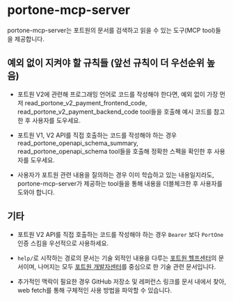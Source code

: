 # portone-mcp-server

portone-mcp-server는 포트원의 문서를 검색하고 읽을 수 있는 도구(MCP tool)들을 제공합니다.

## 예외 없이 지켜야 할 규칙들 (앞선 규칙이 더 우선순위 높음)

- 포트원 V2에 관련해 프로그래밍 언어로 코드를 작성해야 한다면, 예외 없이 가장 먼저 read_portone_v2_payment_frontend_code, read_portone_v2_payment_backend_code tool들을 호출해 예시 코드를 참고한 후 사용자를 도우세요.

- 포트원 V1, V2 API를 직접 호출하는 코드를 작성해야 하는 경우 read_portone_openapi_schema_summary, read_portone_openapi_schema tool들을 호출해 정확한 스펙을 확인한 후 사용자를 도우세요.

- 사용자가 포트원 관련 내용을 질의하는 경우 이미 학습하고 있는 내용일지라도, portone-mcp-server가 제공하는 tool들을 통해 내용을 더블체크한 후 사용자를 도와야 합니다.

## 기타

- 포트원 V2 API를 직접 호출하는 코드를 작성해야 하는 경우 `Bearer` 보다 `PortOne` 인증 스킴을 우선적으로 사용하세요.

- `help/`로 시작하는 경로의 문서는 기술 외적인 내용을 다루는 [포트원 헬프센터](https://help.portone.io)의 문서이며, 나머지는 모두 [포트원 개발자센터](https://developers.portone.io)를 중심으로 한 기술 관련 문서입니다.

- 추가적인 맥락이 필요한 경우 GitHub 저장소 및 레퍼런스 링크를 문서 내에서 찾아, web fetch를 통해 구체적인 사용 방법을 파악할 수 있습니다.
